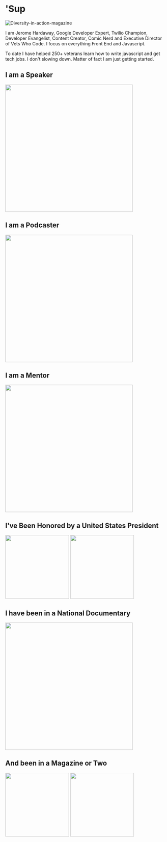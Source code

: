 # 'Sup

![Diversity-in-action-magazine](https://res.cloudinary.com/jhardaway/image/upload/v1595189250/diversity-in-action_gewfqu.jpg)


I am Jerome Hardaway, Google Developer Expert, Twilio Champion, Developer Evangelist, Content Creator, Comic Nerd and Executive Director of Vets Who Code. I focus on everything Front End and Javascript.  

To date I have helped 250+ veterans learn how to write javascript and get tech jobs. I don't slowing down. Matter of fact I am just getting started.

## I am a Speaker  

<img src="https://res.cloudinary.com/jhardaway/image/upload/v1595191497/jerome-speaking_zkbflp.jpg" width="400">

## I am a Podcaster  

<img src="https://res.cloudinary.com/jhardaway/image/upload/v1595191488/jerome-podcasting_nycsjk.jpg" width="400">

## I am a Mentor  

<img src="https://res.cloudinary.com/jhardaway/image/upload/v1595191491/jerome-mentoring_hzasrq.jpg" width="400">

## I've Been Honored by a United States President  

<img src="https://res.cloudinary.com/jhardaway/image/upload/v1595194682/obama_vz8qup.jpg" width="200"> <img src="https://res.cloudinary.com/jhardaway/image/upload/v1595194680/megan-and-daymond_ignjfa.jpg" width="200">


## I have been in a National Documentary  

<img src="https://res.cloudinary.com/jhardaway/image/upload/v1595191994/Screen_Shot_2020-07-19_at_3.52.33_PM_xzgmva.png" width="400">

## And been in a Magazine or Two

<img src="https://res.cloudinary.com/jhardaway/image/upload/v1595193072/wired_gneb86.jpg" width="200"> <img src="https://res.cloudinary.com/jhardaway/image/upload/v1595193081/diveristy-in-action-cover_nrm5xs.jpg" width="200">
